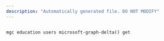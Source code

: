 ```yaml
---
description: "Automatically generated file. DO NOT MODIFY"
---
```


```cli

mgc education users microsoft-graph-delta() get

```